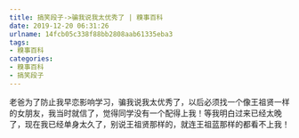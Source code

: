 ```yaml
---
title: 搞笑段子->骗我说我太优秀了 | 糗事百科
date: 2019-12-20 06:31:26
urlname: 14fcb05c338f88bb2808aab61335eba3
tags: 
- 糗事百科
categories:
- 糗事百科
- 搞笑段子
---
```

老爸为了防止我早恋影响学习，骗我说我太优秀了，以后必须找一个像王祖贤一样的女朋友，我当时就信了，觉得同学没有一个配得上我！等我明白过来已经太晚了，现在我已经单身太久了，别说王祖贤那样的，就连王祖蓝那样的都看不上我！


